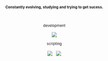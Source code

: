 <p align="center"><b><sup>Constantly evolving, studying and trying to get sucess.</sup></b></p>

<br>

<p align="center"><sup>development</sup></p>
<p align="center">
        <p align="center">
            <a align="center">
                <img align="center" src="https://img.shields.io/badge/javascript-black?&style=flat&logo=javascript&logoColor=white"/>
            </a> 
        </p>        
    </p>
</p>

<p align="center"><sup>scripting</sup></p>
<p align="center">
        <p align="center">
            <a align="center">
                <img align="center" src="https://img.shields.io/badge/bash-black?&style=flat&logo=gnu-bash&logoColor=white"/>
            </a> &nbsp;
            <a align="center">
                <img align="center" src="https://img.shields.io/badge/python-black?&style=flat&logo=python&logoColor=white"/>
            </a>
        </p>        
    </p>
</p>
